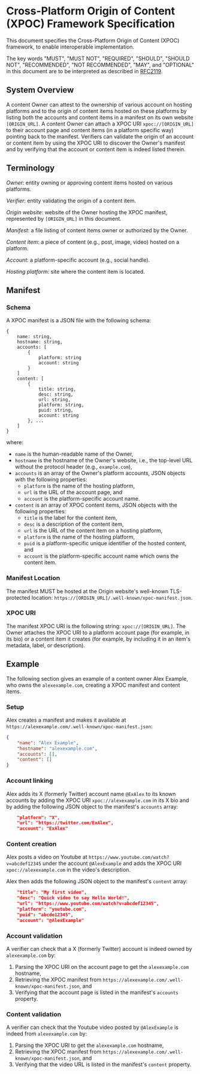 # Cross-Platform Origin of Content (XPOC) Framework Specification

This document specifies the Cross-Platform Origin of Content (XPOC) framework, to enable interoperable implementation.

The key words "MUST", "MUST NOT", "REQUIRED", "SHOULD", "SHOULD NOT", "RECOMMENDED", "NOT RECOMMENDED", "MAY", and "OPTIONAL" in this document are to be interpreted as described in [RFC2119](https://www.rfc-editor.org/rfc/rfc2119).

## System Overview

A content Owner can attest to the ownership of various account on hosting platforms and to the origin of content items hosted on these platforms by listing both the accounts and content items in a manifest on its own website `[ORIGIN_URL]`. A content Owner can attach a XPOC URI `xpoc://[ORIGIN_URL]` to their account page and content items (in a platform specific way) pointing back to the manifest. Verifiers can validate the origin of an account or content item by using the XPOC URI to discover the Owner's manifest and by verifying that the account or content item is indeed listed therein. 

## Terminology

*Owner*: entity owning or approving content items hosted on various platforms.

*Verifier*: entity validating the origin of a content item.

*Origin website*: website of the Owner hosting the XPOC manifest, represented by `[ORIGIN_URL]` in this document.

*Manifest*: a file listing of content items owner or authorized by the Owner.

*Content item*: a piece of content (e.g., post, image, video) hosted on a platform.

*Account*: a platform-specific account (e.g., social handle).

*Hosting platform*: site where the content item is located.

## Manifest

### Schema

A XPOC manifest is a JSON file with the following schema:

```
{
    name: string,
    hostname: string,
    accounts: [
        {
            platform: string
            account: string
        }
    ]
    content: [
        {
            title: string,
            desc: string,
            url: string,
            platform: string,
            puid: string,
            account: string
        }, ...
    ]
}
```

where:
* `name` is the human-readable name of the Owner,
* `hostname` is the hostname of the Owner's website, i.e., the top-level URL without the protocol header (e.g., `example.com`),
* `accounts` is an array of the Owner's platform accounts, JSON objects with the following properties:
  * `platform` is the name of the hosting platform,
  * `url` is the URL of the account page, and
  * `account` is the platform-specific account name.
* `content` is an array of XPOC content items, JSON objects with the following properties:
  * `title` is the label for the content item,
  * `desc` is a description of the content item,
  * `url` is the URL of the content item on a hosting platform,
  * `platform` is the name of the hosting platform,
  * `puid` is a platform-specific unique identifier of the hosted content, and
  * `account` is the platform-specific account name which owns the content item.

### Manifest Location 

The manifest MUST be hosted at the Origin website's well-known TLS-protected location: `https://[ORIGIN_URL]/.well-known/xpoc-manifest.json`.

### XPOC URI

The manifest XPOC URI is the following string: `xpoc://[ORIGIN_URL]`. The Owner attaches the XPOC URI to a platform account page (for example, in its bio) or a content item it creates (for example, by including it in an item's metadata, label, or description).

## Example

The following section gives an example of a content owner Alex Example, who owns the `alexexample.com`, creating a XPOC manifest and content items.

### Setup

Alex creates a manifest and makes it available at `https://alexexample.com/.well-known/xpoc-manifest.json`:

```json
{
    "name": "Alex Example",
    "hostname": "alexexample.com",
    "accounts": [],
    "content": []
}
```

### Account linking

Alex adds its X (formerly Twitter) account name `@ExAlex` to its known accounts by adding the XPOC URI `xpoc://alexexample.com` in its X bio and by adding the following JSON object to the manifest's `accounts` array:
```json
    "platform": "X",
    "url": "https://twitter.com/ExAlex",
    "account": "ExAlex"
```

### Content creation

Alex posts a video on Youtube at `https://www.youtube.com/watch?v=abcdef12345` under the account `@AlexExample` and adds the XPOC URI `xpoc://alexexample.com` in the video's description.

Alex then adds the following JSON object to the manifest's `content` array:
```json
    "title": "My first video",
    "desc": "Quick video to say Hello World!",
    "url": "https://www.youtube.com/watch?v=abcdef12345",
    "platform": "youtube.com",
    "puid": "abcde12345",
    "account": "@AlexExample"
```

### Account validation

A verifier can check that a X (formerly Twitter) account is indeed owned by `alexexample.com` by:
1. Parsing the XPOC URI on the account page to get the `alexexample.com` hostname,
2. Retrieving the XPOC manifest from `https://alexexample.com/.well-known/xpoc-manifest.json`, and
3. Verifying that the account page is listed in the manifest's `accounts` property.


### Content validation

A verifier can check that the Youtube video posted by `@AlexExample` is indeed from `alexexample.com` by:
1. Parsing the XPOC URI to get the `alexexample.com` hostname,
2. Retrieving the XPOC manifest from `https://alexexample.com/.well-known/xpoc-manifest.json`, and
3. Verifying that the video URL is listed in the manifest's `content` property.

